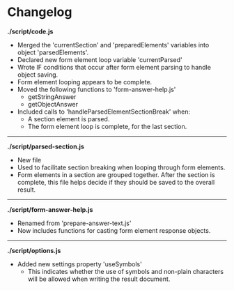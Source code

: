 # Changelog

**./script/code.js**
* Merged the 'currentSection' and 'preparedElements' variables into object 'parsedElements'.
* Declared new form element loop variable 'currentParsed'
* Wrote IF conditions that occur after form element parsing to handle object saving.
* Form element looping appears to be complete.
* Moved the following functions to 'form-answer-help.js'
	* getStringAnswer
	* getObjectAnswer
* Included calls to 'handleParsedElementSectionBreak' when:
	* A section element is parsed.
	* The form element loop is complete, for the last section.

---

**./script/parsed-section.js**
* New file
* Used to facilitate section breaking when looping through form elements.
* Form elements in a section are grouped together. After the section is complete, this file helps decide if they should be saved to the overall result.

---

**./script/form-answer-help.js**
* Renamed from 'prepare-answer-text.js'
* Now includes functions for casting form element response objects.

---

**./script/options.js**
* Added new settings property 'useSymbols'
	* This indicates whether the use of symbols and non-plain characters will be allowed when writing the result document.
